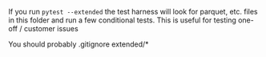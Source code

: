 <!-- markdownlint-disable first-line-h1 -->
If you run `pytest --extended` the test harness will look for parquet, etc. files
in this folder and run a few conditional tests. This is useful for testing
one-off / customer issues

You should probably .gitignore extended/*
